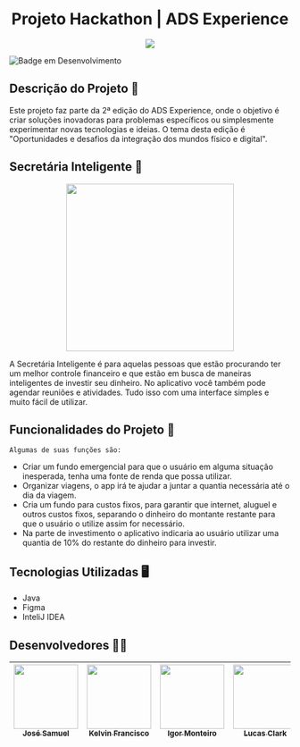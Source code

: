 <h1 align="center" >Projeto Hackathon | ADS Experience </h1>

<p align="center" >
     <img src="https://github.com/josesamuel1/Projeto-Hackaton/assets/95758069/3903e99f-981d-4534-a05f-fde540194156">
</p>

![Badge em Desenvolvimento](http://img.shields.io/static/v1?label=STATUS&message=EM%20DESENVOLVIMENTO&color=GREEN&style=for-the-badge)

## Descrição do Projeto 🚀

Este projeto faz parte da 2ª edição do ADS Experience, onde o objetivo é criar soluções inovadoras para problemas específicos ou simplesmente experimentar novas tecnologias e ideias. O tema desta edição é "Oportunidades e desafios da integração dos mundos físico e digital".

## Secretária Inteligente 📱

<p align="center" >
     <img width="300" heigth="300" src="https://github.com/josesamuel1/Projeto-Hackaton/assets/95758069/90ef419a-3256-4598-843a-6465524705ee">
</p>

A Secretária Inteligente é para aquelas pessoas que estão procurando ter um melhor controle financeiro e que estão em busca de maneiras inteligentes de investir seu dinheiro. No aplicativo você também pode agendar reuniões e atividades. Tudo isso com uma interface simples e muito fácil de utilizar.
 

## Funcionalidades do Projeto :hammer:

`Algumas de suas funções são:`

- Criar um fundo emergencial para que o usuário em alguma situação inesperada, tenha uma fonte de renda que possa utilizar.
- Organizar viagens, o app irá te ajudar a juntar a quantia necessária até o dia da viagem.
- Cria um fundo para custos fixos, para garantir que internet, aluguel e outros custos fixos, separando o dinheiro do montante restante para que o usuário o utilize assim for necessário.
- Na parte de investimento o aplicativo indicaria ao usuário utilizar uma quantia de 10% do restante do dinheiro para investir.

## Tecnologias Utilizadas 🖥

- Java
- Figma
- InteliJ IDEA


## Desenvolvedores 👩‍💻

| [<img src="https://avatars.githubusercontent.com/u/114879249?v=4" width=115><br><sub>José Samuel</sub>](https://github.com/josesamuel1)  |  [<img src="https://avatars.githubusercontent.com/u/127231395?v=4" width=115><br><sub>Kelvin Francisco</sub>](https://github.com/saofranciscc)  |  [<img src="https://user-images.githubusercontent.com/95758069/189210989-7918de13-6172-4c19-8a59-8a2b66e64e83.jpg" width=115><br><sub>Igor Monteiro</sub>](https://github.com/igorperonico)  |  [<img src="https://avatars.githubusercontent.com/u/115033468?v=4" width=115><br><sub>Lucas Clark</sub>](https://github.com/lucascalark)  |  [<img src="https://avatars.githubusercontent.com/u/114879605?v=4" width=115><br><sub>Jany Bety</sub>](https://github.com/janybety) |
| :---: | :---: | :---: | :---: | :---: |


